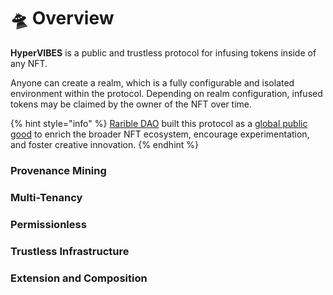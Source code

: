 # 🛸 Overview

**HyperVIBES** is a public and trustless protocol for infusing tokens inside of any NFT.&#x20;

Anyone can create a realm, which is a fully configurable and isolated environment within the protocol. Depending on realm configuration, infused tokens may be claimed by the owner of the NFT over time.

{% hint style="info" %}
[Rarible DAO](https://discord.gg/ZtZqH7nfgG) built this protocol as a [global public good](https://newsletter.banklesshq.com/p/global-public-goods-and-the-protocol) to enrich the broader NFT ecosystem, encourage experimentation, and foster creative innovation.
{% endhint %}

### Provenance Mining

### Multi-Tenancy

### Permissionless

### Trustless Infrastructure

### Extension and Composition

